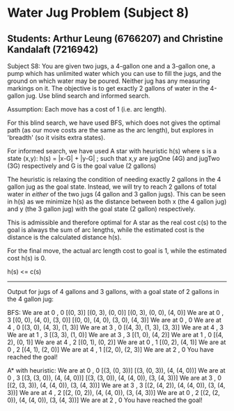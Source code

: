 # Water Jug Problem (Subject 8) 
## Students: Arthur Leung (6766207) and Christine Kandalaft (7216942)

Subject S8: You are given two jugs, a 4-gallon one and a 3-gallon one, a pump which has unlimited water which you can use to fill the jugs, and the ground on which water may be poured. Neither jug has any measuring markings on it. The objective is to get exactly 2 gallons of water in the 4-gallon jug. Use blind search and informed search. 

Assumption: Each move has a cost of 1 (i.e. arc length).

For this blind search, we have used BFS, which does not gives the optimal path (as our move costs are the same as the arc length), but explores in 'breadth' (so it visits extra states).

For informed search, we have used A star with heuristic h(s) where s is a state (x,y):
h(s) = |x-G| + |y-G| ; such that x,y are jugOne (4G) and jugTwo (3G) respectively and G is the goal value (2 gallons)

The heuristic is relaxing the condition of needing exactly 2 gallons in the 4 gallon jug as the goal state. Instead, we will try to reach 2 gallons of total water in *either* of the two jugs (4 gallon and 3 gallon jugs). This can be seen in h(s) as we minimize h(s) as the distance between both x (the 4 gallon jug) and y (the 3 gallon jug) with the goal state (2 gallon) respectively.

This is admissible and therefore optimal for A star as the real cost c(s) to the goal is always the sum of arc lengths, while the estimated cost is the distance is the calculated distance h(s). 

For the final move, the actual arc length cost to goal is 1, while the estimated cost h(s) is 0.

h(s) <= c(s)
_____________________________________________________________________________________________________________________________________________

Output for jugs of 4 gallons and 3 gallons, with a goal state of 2 gallons in the 4 gallon jug:

BFS: 
We are at  0 , 0
[(0, 3)]
[(0, 3), (0, 0)]
[(0, 3), (0, 0), (4, 0)]
We are at  0 , 3
[(0, 0), (4, 0), (3, 0)]
[(0, 0), (4, 0), (3, 0), (4, 3)]
We are at  0 , 0
We are at  4 , 0
[(3, 0), (4, 3), (1, 3)]
We are at  3 , 0
[(4, 3), (1, 3), (3, 3)]
We are at  4 , 3
We are at  1 , 3
[(3, 3), (1, 0)]
We are at  3 , 3
[(1, 0), (4, 2)]
We are at  1 , 0
[(4, 2), (0, 1)]
We are at  4 , 2
[(0, 1), (0, 2)]
We are at  0 , 1
[(0, 2), (4, 1)]
We are at  0 , 2
[(4, 1), (2, 0)]
We are at  4 , 1
[(2, 0), (2, 3)]
We are at  2 , 0
You have reached the goal!

A* with heuristic: 
We are at  0 , 0
[(3, (0, 3))]
[(3, (0, 3)), (4, (4, 0))]
We are at  0 , 3
[(3, (3, 0)), (4, (4, 0))]
[(3, (3, 0)), (4, (4, 0)), (3, (4, 3))]
We are at  3 , 0
[(2, (3, 3)), (4, (4, 0)), (3, (4, 3))]
We are at  3 , 3
[(2, (4, 2)), (4, (4, 0)), (3, (4, 3))]
We are at  4 , 2
[(2, (0, 2)), (4, (4, 0)), (3, (4, 3))]
We are at  0 , 2
[(2, (2, 0)), (4, (4, 0)), (3, (4, 3))]
We are at  2 , 0
You have reached the goal!
